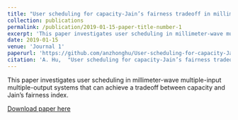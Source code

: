```yaml
---
title: "User scheduling for capacity-Jain’s fairness tradeoff in millimeter-wave MIMO systems"
collection: publications
permalink: /publication/2019-01-15-paper-title-number-1
excerpt: 'This paper investigates user scheduling in millimeter-wave multiple-input multiple-output systems that can achieve a tradeoff between capacity and Jain’s fairness index.'
date: 2019-01-15
venue: 'Journal 1'
paperurl: 'https://github.com/anzhonghu/User-scheduling-for-capacity-Jain-s-fairness-tradeoff-in-millimeter-wave-MIMO-systems'
citation: 'A. Hu,  "User scheduling for capacity-Jain’s fairness tradeoff in millimeter-wave MIMO systems," <i>Signal Processing</i>, vol. 158, pp. 141-149, Jan. 2019.'
---
```

This paper investigates user scheduling in millimeter-wave multiple-input multiple-output systems that can achieve a tradeoff between capacity and Jain’s fairness index.

[Download paper here](https://github.com/anzhonghu/User-scheduling-for-capacity-Jain-s-fairness-tradeoff-in-millimeter-wave-MIMO-systems)
